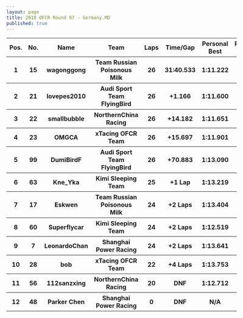```yaml
---
layout: page
title: 2018 OFCR Round 07 - Germany.MD
published: true
---
```


<font size="2">
<table style="width:120%">
	<tr>
		<th>Pos.</th>
		<th>No.</th>
		<th>Name</th>
		<th>Team</th>
		<th>Laps</th>
		<th>Time/Gap</th>
		<th>Personal Best</th>
		<th>Position Diff</th>
	</tr>
	<tr>
		<th>1</th>
		<th>15</th>
		<th>wagonggong</th>
		<th>Team Russian Poisonous Milk</th>
		<th>26</th>
		<th>31:40.533</th>
		<th>1:11.222</th>
		<th>0</th>
	</tr>
	<tr>
		<th>2</th>
		<th>21</th>
		<th>lovepes2010</th>
		<th>Audi Sport Team FlyingBird</th>
		<th>26</th>
		<th>+1.166</th>
		<th>1:11.600</th>
		<th>0</th>
	</tr>
	<tr>
		<th>3</th>
		<th>22</th>
		<th>smallbubble</th>
		<th>NorthernChina Racing</th>
		<th>26</th>
		<th>+14.182</th>
		<th>1:11.651</th>
		<th>+1</th>
	</tr>
	<tr>
		<th>4</th>
		<th>23</th>
		<th>OMGCA</th>
		<th>xTacing OFCR Team</th>
		<th>26</th>
		<th>+15.697</th>
		<th>1:11.901</th>
		<th>-1</th>
	</tr>
	<tr>
		<th>5</th>
		<th>99</th>
		<th>DumiBirdF</th>
		<th>Audi Sport Team FlyingBird</th>
		<th>26</th>
		<th>+70.883</th>
		<th>1:13.090</th>
		<th>0</th>
	</tr>
	<tr>
		<th>6</th>
		<th>63</th>
		<th>Kne_Yka</th>
		<th>Kimi Sleeping Team</th>
		<th>25</th>
		<th>+1 Lap</th>
		<th>1:13.219</th>
		<th>0</th>
	</tr>
	<tr>
		<th>7</th>
		<th>17</th>
		<th>Eskwen</th>
		<th>Team Russian Poisonous Milk</th>
		<th>24</th>
		<th>+2 Laps</th>
		<th>1:13.404</th>
		<th>0</th>
	</tr>
	<tr>
		<th>8</th>
		<th>60</th>
		<th>Superflycar</th>
		<th>Kimi Sleeping Team</th>
		<th>24</th>
		<th>+2 Laps</th>
		<th>1:12.519</th>
		<th>+3</th>
	</tr>
	<tr>
		<th>9</th>
		<th>7</th>
		<th>LeonardoChan</th>
		<th>Shanghai Power Racing</th>
		<th>24</th>
		<th>+2 Laps</th>
		<th>1:13.641</th>
		<th>+1</th>
	</tr>
	<tr>
		<th>10</th>
		<th>28</th>
		<th>bob</th>
		<th>xTacing OFCR Team</th>
		<th>22</th>
		<th>+4 Laps</th>
		<th>1:13.753</th>
		<th>-2</th>
	</tr>
	<tr>
		<th>11</th>
		<th>56</th>
		<th>112sanzxing</th>
		<th>NorthernChina Racing</th>
		<th>20</th>
		<th>DNF</th>
		<th>1:12.712</th>
		<th>-2</th>
	</tr>
	<tr>
		<th>12</th>
		<th>48</th>
		<th>Parker Chen</th>
		<th>Shanghai Power Racing</th>
		<th>0</th>
		<th>DNF</th>
		<th>N/A</th>
		<th>0</th>
	</tr>
</table>
</font>
